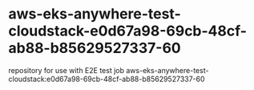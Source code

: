 # aws-eks-anywhere-test-cloudstack-e0d67a98-69cb-48cf-ab88-b85629527337-60
repository for use with E2E test job aws-eks-anywhere-test-cloudstack:e0d67a98-69cb-48cf-ab88-b85629527337-60
